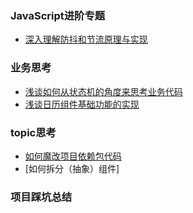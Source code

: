 ### JavaScript进阶专题
- [深入理解防抖和节流原理与实现](https://github.com/hu0950/article/blob/master/JavaScript%E8%BF%9B%E9%98%B6/%E6%B7%B1%E5%85%A5%E7%90%86%E8%A7%A3%E9%98%B2%E6%8A%96%E5%92%8C%E8%8A%82%E6%B5%81%E5%8E%9F%E7%90%86%E4%B8%8E%E5%AE%9E%E7%8E%B0.md)

### 业务思考
- [浅谈如何从状态机的角度来思考业务代码](https://github.com/hu0950/article/blob/master/%E4%B8%9A%E5%8A%A1%E6%80%9D%E8%80%83/%E6%B5%85%E8%B0%88%E5%A6%82%E4%BD%95%E4%BB%8E%E7%8A%B6%E6%80%81%E6%9C%BA%E7%9A%84%E8%A7%92%E5%BA%A6%E6%9D%A5%E6%80%9D%E8%80%83%E4%B8%9A%E5%8A%A1%E4%BB%A3%E7%A0%81%EF%BC%88%E4%BF%AE%E6%94%B9%E5%90%8E%EF%BC%89.md)
- [浅谈日历组件基础功能的实现](https://github.com/hu0950/article/blob/master/%E4%B8%9A%E5%8A%A1%E6%80%9D%E8%80%83/%E6%B5%85%E8%B0%88%E7%94%A8%E7%8A%B6%E6%80%81%E6%9C%BA%E6%80%9D%E8%B7%AF%E6%9D%A5%E7%AE%80%E5%8C%96%E4%B8%9A%E5%8A%A1%E4%BB%A3%E7%A0%81.md)

### topic思考
- [如何魔改项目依赖包代码](https://github.com/hu0950/article/blob/master/topic%E6%80%9D%E8%80%83/%E5%A6%82%E4%BD%95%E9%AD%94%E6%94%B9%E9%A1%B9%E7%9B%AE%E4%BE%9D%E8%B5%96%E5%8C%85%E4%BB%A3%E7%A0%81.md)
- [如何拆分（抽象）组件]

### 项目踩坑总结
